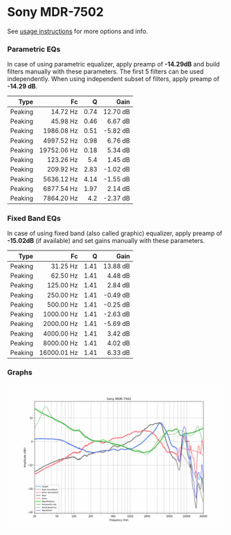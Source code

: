 # Sony MDR-7502
See [usage instructions](https://github.com/jaakkopasanen/AutoEq#usage) for more options and info.

### Parametric EQs
In case of using parametric equalizer, apply preamp of **-14.29dB** and build filters manually
with these parameters. The first 5 filters can be used independently.
When using independent subset of filters, apply preamp of **-14.29 dB**.

| Type    | Fc          |    Q | Gain     |
|--------:|------------:|-----:|---------:|
| Peaking | 14.72 Hz    | 0.74 | 12.70 dB |
| Peaking | 45.98 Hz    | 0.46 | 6.67 dB  |
| Peaking | 1986.08 Hz  | 0.51 | -5.82 dB |
| Peaking | 4997.52 Hz  | 0.98 | 6.76 dB  |
| Peaking | 19752.06 Hz | 0.18 | 5.34 dB  |
| Peaking | 123.26 Hz   | 5.4  | 1.45 dB  |
| Peaking | 209.92 Hz   | 2.83 | -1.02 dB |
| Peaking | 5636.12 Hz  | 4.14 | -1.55 dB |
| Peaking | 6877.54 Hz  | 1.97 | 2.14 dB  |
| Peaking | 7864.20 Hz  | 4.2  | -2.37 dB |

### Fixed Band EQs
In case of using fixed band (also called graphic) equalizer, apply preamp of **-15.02dB**
(if available) and set gains manually with these parameters.

| Type    | Fc          |    Q | Gain     |
|--------:|------------:|-----:|---------:|
| Peaking | 31.25 Hz    | 1.41 | 13.88 dB |
| Peaking | 62.50 Hz    | 1.41 | 4.48 dB  |
| Peaking | 125.00 Hz   | 1.41 | 2.84 dB  |
| Peaking | 250.00 Hz   | 1.41 | -0.49 dB |
| Peaking | 500.00 Hz   | 1.41 | -0.25 dB |
| Peaking | 1000.00 Hz  | 1.41 | -2.63 dB |
| Peaking | 2000.00 Hz  | 1.41 | -5.69 dB |
| Peaking | 4000.00 Hz  | 1.41 | 3.42 dB  |
| Peaking | 8000.00 Hz  | 1.41 | 4.02 dB  |
| Peaking | 16000.01 Hz | 1.41 | 6.33 dB  |

### Graphs
![](./Sony%20MDR-7502.png)